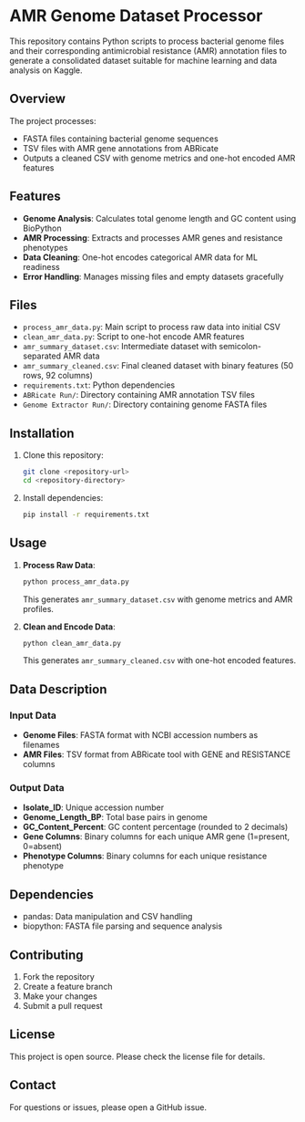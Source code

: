 # AMR Genome Dataset Processor

This repository contains Python scripts to process bacterial genome files and their corresponding antimicrobial resistance (AMR) annotation files to generate a consolidated dataset suitable for machine learning and data analysis on Kaggle.

## Overview

The project processes:
- FASTA files containing bacterial genome sequences
- TSV files with AMR gene annotations from ABRicate
- Outputs a cleaned CSV with genome metrics and one-hot encoded AMR features

## Features

- **Genome Analysis**: Calculates total genome length and GC content using BioPython
- **AMR Processing**: Extracts and processes AMR genes and resistance phenotypes
- **Data Cleaning**: One-hot encodes categorical AMR data for ML readiness
- **Error Handling**: Manages missing files and empty datasets gracefully

## Files

- `process_amr_data.py`: Main script to process raw data into initial CSV
- `clean_amr_data.py`: Script to one-hot encode AMR features
- `amr_summary_dataset.csv`: Intermediate dataset with semicolon-separated AMR data
- `amr_summary_cleaned.csv`: Final cleaned dataset with binary features (50 rows, 92 columns)
- `requirements.txt`: Python dependencies
- `ABRicate Run/`: Directory containing AMR annotation TSV files
- `Genome Extractor Run/`: Directory containing genome FASTA files

## Installation

1. Clone this repository:
   ```bash
   git clone <repository-url>
   cd <repository-directory>
   ```

2. Install dependencies:
   ```bash
   pip install -r requirements.txt
   ```

## Usage

1. **Process Raw Data**:
   ```bash
   python process_amr_data.py
   ```
   This generates `amr_summary_dataset.csv` with genome metrics and AMR profiles.

2. **Clean and Encode Data**:
   ```bash
   python clean_amr_data.py
   ```
   This generates `amr_summary_cleaned.csv` with one-hot encoded features.

## Data Description

### Input Data
- **Genome Files**: FASTA format with NCBI accession numbers as filenames
- **AMR Files**: TSV format from ABRicate tool with GENE and RESISTANCE columns

### Output Data
- **Isolate_ID**: Unique accession number
- **Genome_Length_BP**: Total base pairs in genome
- **GC_Content_Percent**: GC content percentage (rounded to 2 decimals)
- **Gene Columns**: Binary columns for each unique AMR gene (1=present, 0=absent)
- **Phenotype Columns**: Binary columns for each unique resistance phenotype

## Dependencies

- pandas: Data manipulation and CSV handling
- biopython: FASTA file parsing and sequence analysis

## Contributing

1. Fork the repository
2. Create a feature branch
3. Make your changes
4. Submit a pull request

## License

This project is open source. Please check the license file for details.

## Contact

For questions or issues, please open a GitHub issue.